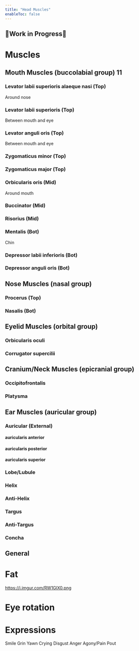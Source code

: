 ```yaml
---
title: "Head Muscles"
enableToc: false
---
```

## 🚧Work in Progress🚧


# Muscles
## Mouth Muscles (buccolabial group) 11

### Levator labii superioris alaeque nasi (Top)
Around nose
### Levator labii superioris (Top)
Between mouth and eye
### Levator anguli oris (Top)
Between mouth and eye
### Zygomaticus minor﻿ (Top)
### Zygomaticus major (Top)

### Orbicularis oris (Mid)
Around mouth
### Buccinator (Mid)
### Risorius (Mid)

### Mentalis (Bot)
Chin
### Depressor labii inferioris (Bot)
### Depressor anguli oris (Bot)

## Nose Muscles (nasal group)
### Procerus (Top)
### Nasalis (Bot)


## Eyelid Muscles (orbital group)
### Orbicularis oculi
### Corrugator supercilii

## Cranium/Neck Muscles (epicranial group)
### Occipitofrontalis
### Platysma

## Ear Muscles (auricular group)
### Auricular (External)
#### auricularis anterior
#### auricularis posterior
#### auricularis superior

### Lobe/Lubule
### Helix
### Anti-Helix
### Targus
### Anti-Targus
### Concha

## General

# Fat
https://i.imgur.com/RW1GlX0.png

# Eye rotation

# Expressions
Smile
Grin
Yawn
Crying
Disgust
Anger
Agony/Pain
Pout
